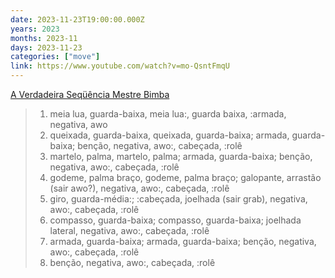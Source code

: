 ```yaml
---
date: 2023-11-23T19:00:00.000Z
years: 2023
months: 2023-11
days: 2023-11-23
categories: ["move"]
link: https://www.youtube.com/watch?v=mo-QsntFmqU
---
```

[A Verdadeira Seqüência Mestre Bimba](https://www.youtube.com/watch?v=mo-QsntFmqU)

> 1. meia lua, guarda-baixa, meia lua:, guarda baixa, :armada, negativa, awo
> 2. queixada, guarda-baixa, queixada, guarda-baixa; armada, guarda-baixa; benção, negativa, awo:, cabeçada, :rolê
> 3. martelo, palma, martelo, palma; armada, guarda-baixa; benção, negativa, awo:, cabeçada, :rolê
> 4. godeme, palma braço, godeme, palma braço; galopante, arrastão (sair awo?), negativa, awo:, cabeçada, :rolê
> 5. giro, guarda-média:; :cabeçada, joelhada (sair grab), negativa, awo:, cabeçada, :rolê
> 6. compasso, guarda-baixa; compasso, guarda-baixa; joelhada lateral, negativa, awo:, cabeçada, :rolê
> 7. armada, guarda-baixa; armada, guarda-baixa; benção, negativa, awo:, cabeçada, :rolê
> 8. benção, negativa, awo:, cabeçada, :rolê
